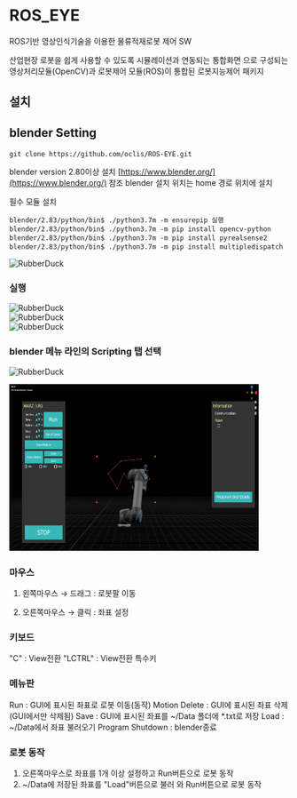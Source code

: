 

 ROS_EYE
=

ROS기반 영상인식기술을 이용한 물류적재로봇 제어 SW

산업현장 로봇을 쉽게 사용할 수 있도록 시뮬레이션과 연동되는 통합화면 으로 구성되는 영상처리모듈(OpenCV)과 로봇제어 모듈(ROS)이 통합된 로봇지능제어 패키지


설치
-

## blender Setting 

	git clone https://github.com/oclis/ROS-EYE.git
	
blender version 2.80이상 설치 [https://www.blender.org/](https://www.blender.org/) 참조
blender 설치 위치는 home 경로 위치에 설치

필수 모듈 설치 

	blender/2.83/python/bin$ ./python3.7m -m ensurepip 실행
	blender/2.83/python/bin$ ./python3.7m -m pip install opencv-python 
	blender/2.83/python/bin$ ./python3.7m -m pip install pyrealsense2 
	blender/2.83/python/bin$ ./python3.7m -m pip install multipledispatch

<img src="/doc/guide5.jpg" width="450px" height="300px" title="px(픽셀) 크기 설정" alt="RubberDuck"></img><br/>

### 실행
 
<img src="/doc/guide1.jpg" width="450px" height="300px" title="px(픽셀) 크기 설정" alt="RubberDuck"></img><br/>
<img src="/doc/guide2.jpg" width="450px" height="300px" title="px(픽셀) 크기 설정" alt="RubberDuck"></img><br/>
<img src="/doc/guide3.jpg" width="450px" height="300px" title="px(픽셀) 크기 설정" alt="RubberDuck"></img><br/>

### blender 메뉴 라인의 Scripting 탭 선택

<img src="/doc/guide4.jpg" width="450px" height="300px" title="px(픽셀) 크기 설정" alt="RubberDuck"></img><br/>

<img src="/doc/guide6.jpg" width="450px" height="300px" title="px(픽셀) 크기 설정" alt="RubberDuck"></img><br/>

### 마우스
1. 왼쪽마우스
→ 드래그 : 로봇팔 이동

2. 오른쪽마우스
→ 클릭 : 좌표 설정

### 키보드
"C" : View전환
"LCTRL" : View전환 특수키

### 메뉴판
Run : GUI에 표시된 좌표로 로봇 이동(동작)
Motion Delete : GUI에 표시된 좌표 삭제(GUI에서만 삭제됨)
Save : GUI에 표시된 좌표를 ~/Data 폴더에 *.txt로 저장
Load : ~/Data에서 좌표 불러오기
Program Shutdown : blender종료

### 로봇 동작
1. 오른쪽마우스로 좌표를 1개 이상 설정하고 Run버튼으로 로봇 동작
2. ~/Data에 저장된 좌표를 "Load"버튼으로 불러 와 Run버튼으로 로봇 동작
